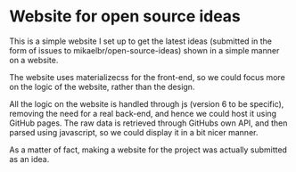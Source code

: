 # Website for open source ideas

This is a simple website I set up to get the latest ideas (submitted in the form of issues to mikaelbr/open-source-ideas) shown in a simple manner on a website.

The website uses materializecss for the front-end, so we could focus more on the logic of the website, rather than the design.

All the logic on the website is handled through js (version 6 to be specific), removing the need for a real back-end, and hence we could host it using GitHub pages.
The raw data is retrieved through GitHubs own API, and then parsed using javascript, so we could display it in a bit nicer manner.

As a matter of fact, making a website for the project was actually submitted as an idea.
